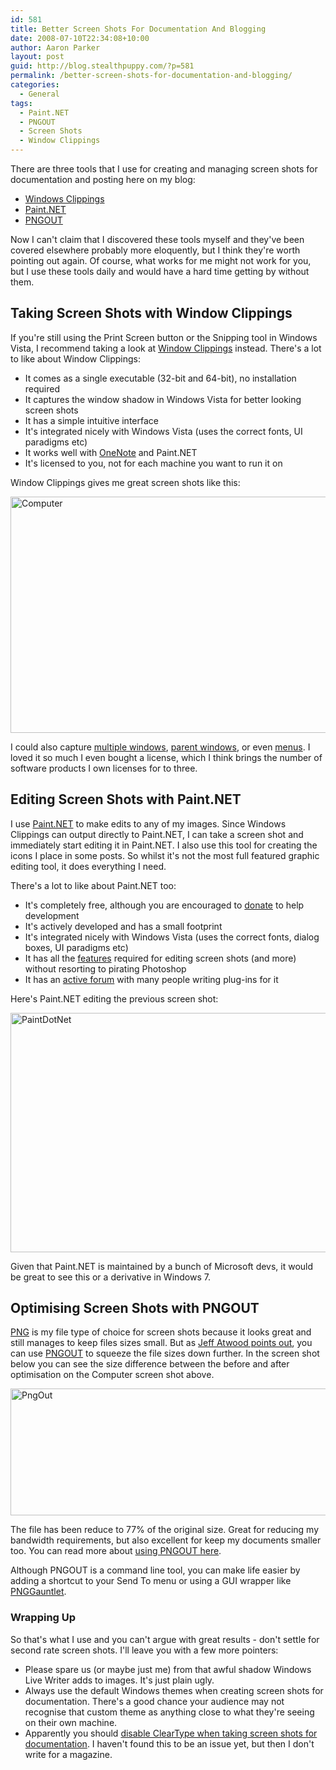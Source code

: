```yaml
---
id: 581
title: Better Screen Shots For Documentation And Blogging
date: 2008-07-10T22:34:08+10:00
author: Aaron Parker
layout: post
guid: http://blog.stealthpuppy.com/?p=581
permalink: /better-screen-shots-for-documentation-and-blogging/
categories:
  - General
tags:
  - Paint.NET
  - PNGOUT
  - Screen Shots
  - Window Clippings
---
```

There are three tools that I use for creating and managing screen shots for documentation and posting here on my blog:

  * [Windows Clippings](http://www.windowclippings.com/) 
  * [Paint.NET](http://www.getpaint.net/index.html) 
  * [PNGOUT](http://www.advsys.net/ken/utils.htm) 

Now I can't claim that I discovered these tools myself and they've been covered elsewhere probably more eloquently, but I think they're worth pointing out again. Of course, what works for me might not work for you, but I use these tools daily and would have a hard time getting by without them.

## Taking Screen Shots with Window Clippings

If you're still using the Print Screen button or the Snipping tool in Windows Vista, I recommend taking a look at [Window Clippings](http://www.windowclippings.com/) instead. There's a lot to like about Window Clippings:

  * It comes as a single executable (32-bit and 64-bit), no installation required
  * It captures the window shadow in Windows Vista for better looking screen shots
  * It has a simple intuitive interface
  * It's integrated nicely with Windows Vista (uses the correct fonts, UI paradigms etc)
  * It works well with [OneNote](http://office.microsoft.com/en-us/onenote/default.aspx) and Paint.NET
  * It's licensed to you, not for each machine you want to run it on

Window Clippings gives me great screen shots like this:

<img title="Computer" height="378" alt="Computer" src="http://stealthpuppy.com/wp-content/uploads/2008/06/computer.png" width="635" border="0" /> 

I could also capture [multiple windows](http://weblogs.asp.net/kennykerr/archive/2008/04/05/window-clippings-2-1-how-to-select-multiple-windows.aspx), [parent windows](http://weblogs.asp.net/kennykerr/archive/2008/04/09/window-clippings-2-1-how-to-include-a-disabled-parent-window.aspx), or even [menus](http://weblogs.asp.net/kennykerr/archive/2008/04/10/window-clippings-2-1-how-to-capture-menus-and-other-interactive-effects.aspx). I loved it so much I even bought a license, which I think brings the number of software products I own licenses for to three.

## Editing Screen Shots with Paint.NET

I use [Paint.NET](http://www.getpaint.net/index.html) to make edits to any of my images. Since Windows Clippings can output directly to Paint.NET, I can take a screen shot and immediately start editing it in Paint.NET. I also use this tool for creating the icons I place in some posts. So whilst it's not the most full featured graphic editing tool, it does everything I need.

There's a lot to like about Paint.NET too:

  * It's completely free, although you are encouraged to [donate](http://www.getpaint.net/donate.html) to help development
  * It's actively developed and has a small footprint
  * It's integrated nicely with Windows Vista (uses the correct fonts, dialog boxes, UI paradigms etc)
  * It has all the [features](http://www.getpaint.net/features.html) required for editing screen shots (and more) without resorting to pirating Photoshop
  * It has an [active forum](http://paintdotnet.forumer.com/index.php) with many people writing plug-ins for it

Here's Paint.NET editing the previous screen shot:

<img title="PaintDotNet" height="383" alt="PaintDotNet" src="http://stealthpuppy.com/wp-content/uploads/2008/06/paintdotnet.png" width="602" border="0" /> 

Given that Paint.NET is maintained by a bunch of Microsoft devs, it would be great to see this or a derivative in Windows 7.

## Optimising Screen Shots with PNGOUT

[PNG](http://en.wikipedia.org/wiki/Portable_Network_Graphics) is my file type of choice for screen shots because it looks great and still manages to keep files sizes small. But as [Jeff Atwood points out](http://www.codinghorror.com/blog/archives/000810.html), you can use [PNGOUT](http://www.advsys.net/ken/utils.htm) to squeeze the file sizes down further. In the screen shot below you can see the size difference between the before and after optimisation on the Computer screen shot above. 

<img title="PngOut" height="203" alt="PngOut" src="http://stealthpuppy.com/wp-content/uploads/2008/06/pngout.png" width="567" border="0" /> 

The file has been reduce to 77% of the original size. Great for reducing my bandwidth requirements, but also excellent for keep my documents smaller too. You can read more about [using PNGOUT here](http://www.advsys.net/ken/util/pngout.htm).

Although PNGOUT is a command line tool, you can make life easier by adding a shortcut to your Send To menu or using a GUI wrapper like [PNGGauntlet](http://brh.numbera.com/software/pnggauntlet/).

### Wrapping Up

So that's what I use and you can't argue with great results - don't settle for second rate screen shots. I'll leave you with a few more pointers:

  * Please spare us (or maybe just me) from that awful shadow Windows Live Writer adds to images. It's just plain ugly.
  * Always use the default Windows themes when creating screen shots for documentation. There's a good chance your audience may not recognise that custom theme as anything close to what they're seeing on their own machine.
  * Apparently you should [disable ClearType when taking screen shots for documentation](http://blogs.msdn.com/msdnmagazine/archive/2007/01/23/1516308.aspx). I haven't found this to be an issue yet, but then I don't write for a magazine.